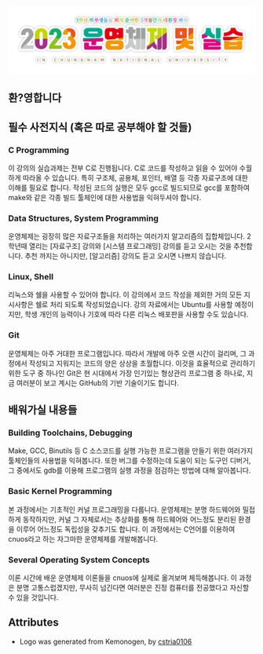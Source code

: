 ![](/profile/logo.png)

## 환?영합니다

## 필수 사전지식 (혹은 따로 공부해야 할 것들)

### C Programming

이 강의의 실습과제는 전부 C로 진행됩니다. C로 코드를 작성하고 읽을 수 있어야 수월하게 따라올 수 있습니다. 특히 구조체, 공용체, 포인터, 배열 등 각종 자료구조에 대한 이해를 필요로 합니다. 작성된 코드의 실행은 모두 gcc로 빌드되므로 gcc를 포함하여 make와 같은 각종 빌드 툴체인에 대한 사용법을 익혀두셔야 합니다.

### Data Structures, System Programming

운영체제는 굉장히 많은 자료구조들을 처리하는 여러가지 알고리즘의 집합체입니다. 2학년때 열리는 [자료구조] 강의와 [시스템 프로그래밍] 강의를 듣고 오시는 것을 추천합니다. 추천 까지는 아니지만, [알고리즘] 강의도 듣고 오시면 나쁘지 않습니다.

### Linux, Shell

리눅스와 쉘을 사용할 수 있어야 합니다. 이 강의에서 코드 작성을 제외한 거의 모든 지시사항은 쉘로 처리 되도록 작성되었습니다. 강의 자료에서는 Ubuntu를 사용할 예정이지만, 학생 개인의 능력이나 기호에 따라 다른 리눅스 배포판을 사용할 수도 있습니다.

### Git

운영체제는 아주 거대한 프로그램입니다. 따라서 개발에 아주 오랜 시간이 걸리며, 그 과정에서 작성되고 지워지는 코드의 양은 상상을 초월합니다. 이것을 효율적으로 관리하기 위한 도구 중 하나인 Git은 현 시대에서 가장 인기있는 형상관리 프로그램 중 하나로, 지금 여러분이 보고 계시는 GitHub의 기반 기술이기도 합니다.

## 배워가실 내용들

### Building Toolchains, Debugging

Make, GCC, Binutils 등 C 소스코드를 실행 가능한 프로그램을 만들기 위한 여러가지 툴체인들의 사용법을 익혀봅니다. 또한 버그를 수정하는데 도움이 되는 도구인 디버거, 그 중에서도 gdb를 이용해 프로그램의 실행 과정을 점검하는 방법에 대해 알아봅니다.

### Basic Kernel Programming

본 과정에서는 기초적인 커널 프로그래밍을 다룹니다. 운영체제는 분명 하드웨어와 밀접하게 동작하지만, 커널 그 자체로서는 추상화를 통해 하드웨어와 어느정도 분리된 환경을 이루어 어느정도 독립성을 갖추기도 합니다. 이 과정에서는 C언어를 이용하여 cnuos라고 하는 자그마한 운영체제를 개발해봅니다.

### Several Operating System Concepts

이론 시간에 배운 운영체제 이론들을 cnuos에 실제로 옮겨보며 체득해봅니다. 이 과정은 분명 고통스럽겠지만, 무사히 넘긴다면 여러분은 진정 컴퓨터를 전공했다고 자신할 수 있을 것입니다. 

## Attributes
* Logo was generated from Kemonogen, by [cstria0106](https://cstria0106.github.io/kemonogen/)
